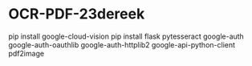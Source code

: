 # OCR-PDF-23dereek
pip install google-cloud-vision
pip install flask pytesseract google-auth google-auth-oauthlib google-auth-httplib2 google-api-python-client pdf2image

